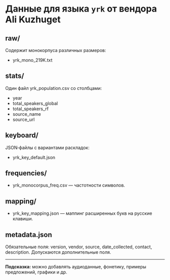 # Данные для языка `yrk` от вендора Ali Kuzhuget

## raw/
Содержит монокорпуса различных размеров:
- yrk_mono_219K.txt

## stats/
Один файл yrk_population.csv со столбцами:
- year
- total_speakers_global
- total_speakers_rf
- source_name
- source_url

## keyboard/
JSON‑файлы с вариантами раскладок:
- yrk_key_default.json

## frequencies/
- yrk_monocorpus_freq.csv — частотности символов.

## mapping/
- yrk_key_mapping.json — маппинг расширенных букв на русские клавиши.

## metadata.json
Обязательные поля: version, vendor, source, date_collected, contact, description.
Допускаются дополнительные поля.

---  
**Подсказка:** можно добавлять аудиоданные, фонетику, примеры предложений, графики и др.